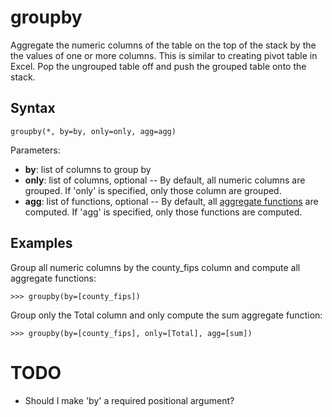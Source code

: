 # groupby

Aggregate the numeric columns of the table on the top of the stack by the the values of one or more columns.
This is similar to creating pivot table in Excel.
Pop the ungrouped table off and push the grouped table onto the stack.

## Syntax

`groupby(*, by=by, only=only, agg=agg)`

Parameters:

- **by**: list of columns to group by
- **only**: list of columns, optional -- By default, all numeric columns are grouped. If 'only' is specified, only those column are grouped.
- **agg**: list of functions, optional -- By default, all [aggregate functions](../aggregates.md) are computed. If 'agg' is specified, only those functions are computed.

## Examples

Group all numeric columns by the county_fips column and compute all aggregate functions:

`>>> groupby(by=[county_fips])`

Group only the Total column and only compute the sum aggregate function:

`>>> groupby(by=[county_fips], only=[Total], agg=[sum])`

# TODO

- Should I make 'by' a required positional argument?